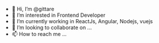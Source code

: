 - 👋 Hi, I’m @gittare
- 👀 I’m interested in Frontend Developer
- 🌱 I’m currently working in ReactJs, Angular, Nodejs, vuejs
- 💞️ I’m looking to collaborate on ...
- 📫 How to reach me ...

<!---
gittare/gittare is a ✨ special ✨ repository because its `README.md` (this file) appears on your GitHub profile.
You can click the Preview link to take a look at your changes.
--->
